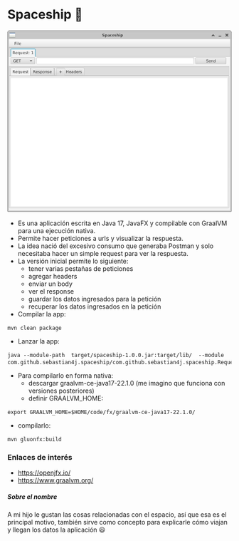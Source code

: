 # Spaceship :space_invader:

![v1.0.0](https://github.com/sebastian4j/spaceship/blob/main/images/v1.0.0.png?raw=true)

- Es una aplicación escrita en Java 17, JavaFX y compilable con GraalVM para una ejecución nativa.
- Permite hacer peticiones a urls y visualizar la respuesta.
- La idea nació del excesivo consumo que generaba Postman y solo necesitaba hacer un simple request para ver la respuesta.
- La versión inicial permite lo siguiente: 
  - tener varias pestañas de peticiones
  - agregar headers
  - enviar un body
  - ver el response
  - guardar los datos ingresados para la petición
  - recuperar los datos ingresados en la petición
- Compilar la app:

```
mvn clean package
```
- Lanzar la app:
```
java --module-path  target/spaceship-1.0.0.jar:target/lib/  --module com.github.sebastian4j.spaceship/com.github.sebastian4j.spaceship.Requester
```
- Para compilarlo en forma nativa:
  - descargar graalvm-ce-java17-22.1.0 (me imagino que funciona con versiones posteriores)
  - definir GRAALVM_HOME:
```
export GRAALVM_HOME=$HOME/code/fx/graalvm-ce-java17-22.1.0/
```
  - compilarlo:
```
mvn gluonfx:build
```

### Enlaces de interés
- https://openjfx.io/
- https://www.graalvm.org/

##### Sobre el nombre
A mi hijo le gustan las cosas relacionadas con el espacio, así que esa es el principal motivo, también sirve como concepto para explicarle cómo viajan y llegan los datos la aplicación :smiley:
